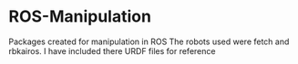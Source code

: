 # ROS-Manipulation
Packages created for manipulation in ROS
The robots used were fetch and rbkairos. I have included there URDF files for reference
